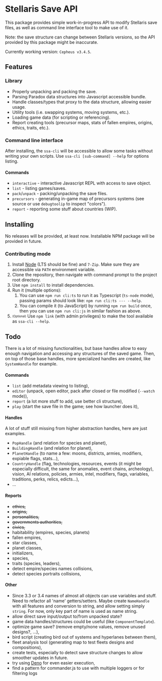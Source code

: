 
# Stellaris Save API

This package provides simple work-in-progress API to modify Stellaris save files, as well as command line interface tool to make use of it.

Note: the save structure can change between Stellaris versions, so the API provided by this package might be inaccurate.

Currently working version: `Cepheus v3.4.5`.





## Features

### Library

+ Properly unpacking and packing the save.
+ Parsing Paradox data structures into Javascript accessible bundle.
+ Handle classes/types that proxy to the data structure, allowing easier usage.
+ Utility tools (i.e. swapping systems, moving systems, etc.).
+ Loading game data (for scripting or referencing).
+ Report creating tools (precursor maps, stats of fallen empires, origins, ethics, traits, etc.).


### Command line interface

After installing, the `ssa-cli` will be accessible to allow some tasks without writing your own scripts. Use `ssa-cli [sub-command] --help` for options listing.

#### Commands

+ `interactive` - interactive Javascript REPL with access to save object.
+ `list` - listing games/saves.
+ `pack`/`unpack` - packing/unpacking the save files.
+ `precursors` - generating in-game map of precursors systems (see source or use `debugtoolip` to inspect "colors").
+ `report` - reporting some stuff about countries (WIP).





## Installing

No releases will be provided, at least now. Installable NPM package will be provided in future.

### Contributing mode

1. Install [Node](https://nodejs.org/en/download/) (LTS should be fine) and `7-Zip`. Make sure they are accessible via `PATH` environment variable.
2. Clone the repository, then navigate with command prompt to the project root directory.
3. Use `npm install` to install dependencies.
4. Run it (multiple options):
	1. You can use `npm run cli:ts` to run it as Typescript (`ts-node` mode), passing params should look like: `npm run cli:ts --- --help`.
	2. You can compile it (to JavaScript) by running `npm run build` once, then you can use `npm run cli:js` in similar fashion as above.
5. <sub><sup>(Optional)</sup></sub> Use `npm link` (with admin privileges) to make the tool available as `ssa-cli --help`.




## Todo

There is a lot of missing functionalities, but base handles allow to easy enough navigation and accessing any structures of the saved game. Then, on top of those base handles, more specialized handles are created, like `SystemHandle` for example.

#### Commands

- `list` (add metadata viewing to listing),
- `editor` (unpack, open editor, pack after closed or file modified (`--watch` mode)),
- `report` (a lot more stuff to add, use better cli structure),
- `play` (start the save file in the game; see how launcher does it),

#### Handles

A lot of stuff still missing from higher abstraction handles, here are just examples.

- `PopHandle` (and relation for species and planet),
- `BuildingHandle` (and relation for planet),
- `PlanetHandle` (to name a few: moons, districts, armies, modifiers, expiable flags, stats...),
- `CountryHandle` (flag, technologies, resources, events (it might be especially difficult, the same for anomalies, event chains, archeology), vision, AI relations, policies, armies, intel, modifiers, flags, variables, traditions, perks, relics, edicts...),
- ...

#### Reports

- ~~ethics,~~
- ~~origins,~~
- ~~personalities,~~
- ~~governments authorities,~~
- ~~civics,~~
- habitability (empires, species, planets)
- fallen empires,
- star classes,
- planet classes,
- initializers,
- species,
- traits (species, leaders),
- detect empire/species names collisions,
- detect species portraits collisions,

#### Other

- Since 3.3 or 3.4 names of almost all objects can use variables and stuff. Need to refactor all 'name' getters/setters. Maybe create `NameHandle` with all features and conversion to string, and allow setting simply `string`. For now, only key part of name is used as name string.
- allow direct save input/output to/from unpacked state?
- game data handles/structures could be useful (like `ComponentTemplate`).
- optimize game save? (remove empty/none values, remove unused designs?, ...),
- bird script (creating bird out of systems and hyperlanes between them),
- fleet analysis tool (generating map to test fleets designs and compositions),
- create tests, especially to detect save structure changes to allow smoother updates in future.
- try using [Deno](https://deno.land/manual@v1.23.2/node) for even easier execution,
- find a pattern for commander.js to use with multiple loggers or for filtering logs




